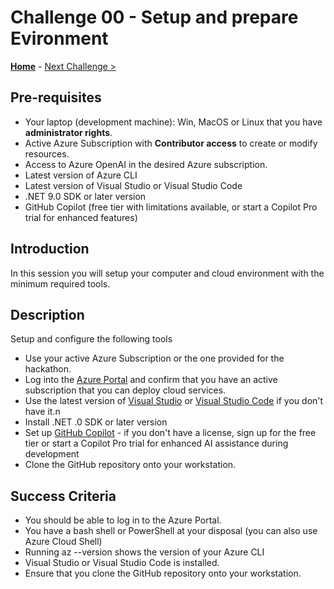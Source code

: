 # Challenge 00 - Setup and prepare Evironment

**[Home](../README.md)** - [Next Challenge >](./Challenge-01.md)

## Pre-requisites

- Your laptop (development machine): Win, MacOS or Linux that you have **administrator rights**.
- Active Azure Subscription with **Contributor access** to create or modify resources.
- Access to Azure OpenAI in the desired Azure subscription.
- Latest version of Azure CLI
- Latest version of Visual Studio or Visual Studio Code
- .NET 9.0 SDK or later version
- GitHub Copilot (free tier with limitations available, or start a Copilot Pro trial for enhanced features)

## Introduction

In this session you will setup your computer and cloud environment with the minimum required tools.

## Description

Setup and configure the following tools

- Use your active Azure Subscription or the one provided for the hackathon.
- Log into the [Azure Portal](https://portal.azure.com) and confirm that you have an active subscription that you can deploy cloud services.
- Use the latest version of [Visual Studio](https://visualstudio.microsoft.com) or [Visual Studio Code](https://code.visualstudio.com) if you don't have it.n
- Install .NET .0 SDK or later version
- Set up [GitHub Copilot](https://github.com/features/copilot/plans) - if you don't have a license, sign up for the free tier or start a Copilot Pro trial for enhanced AI assistance during development
- Clone the GitHub repository onto your workstation.

## Success Criteria

- You should be able to log in to the Azure Portal.
- You have a bash shell or PowerShell at your disposal (you can also use Azure Cloud Shell)
- Running az --version shows the version of your Azure CLI
- Visual Studio or Visual Studio Code is installed.
- Ensure that you clone the GitHub repository onto your workstation.
